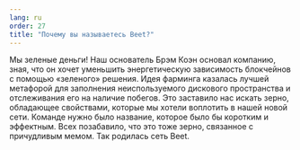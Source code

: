 ```yaml
---
lang: ru
order: 27
title: "Почему вы называетесь Beet?"
---
```


Мы зеленые деньги! Наш основатель Брэм Коэн основал компанию, зная, что он хочет уменьшить энергетическую зависимость блокчейнов с помощью «зеленого» решения. Идея фарминга казалась лучшей метафорой для заполнения неиспользуемого дискового пространства и отслеживания его на наличие побегов. Это заставило нас искать зерно, обладающее свойствами, которые мы хотели воплотить в нашей новой сети. Команде нужно было название, которое было бы коротким и эффектным. Всех позабавило, что это тоже зерно, связанное с причудливым мемом. Так родилась сеть Beet.
